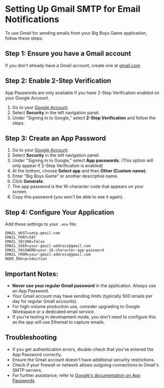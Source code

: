 # Setting Up Gmail SMTP for Email Notifications

To use Gmail for sending emails from your Big Boys Game application, follow these steps:

## Step 1: Ensure you have a Gmail account
If you don't already have a Gmail account, create one at [gmail.com](https://mail.google.com).

## Step 2: Enable 2-Step Verification
App Passwords are only available if you have 2-Step Verification enabled on your Google Account.

1. Go to your [Google Account](https://myaccount.google.com/).
2. Select **Security** in the left navigation panel.
3. Under "Signing in to Google," select **2-Step Verification** and follow the steps.

## Step 3: Create an App Password
1. Go to your [Google Account](https://myaccount.google.com/).
2. Select **Security** in the left navigation panel.
3. Under "Signing in to Google," select **App passwords**.
   (This option will only appear if 2-Step Verification is enabled)
4. At the bottom, choose **Select app** and then **Other (Custom name)**.
5. Enter "Big Boys Game" or another descriptive name.
6. Click **Generate**.
7. The app password is the 16-character code that appears on your screen.
8. Copy this password (you won't be able to see it again).

## Step 4: Configure Your Application
Add these settings to your `.env` file:

```
EMAIL_HOST=smtp.gmail.com
EMAIL_PORT=587
EMAIL_SECURE=false
EMAIL_USER=your-gmail-address@gmail.com
EMAIL_PASSWORD=your-16-character-app-password
EMAIL_FROM=your-gmail-address@gmail.com
NODE_ENV=production
```

## Important Notes:
- **Never use your regular Gmail password** in the application. Always use an App Password.
- Your Gmail account may have sending limits (typically 500 emails per day for regular Gmail accounts).
- For high-volume production use, consider upgrading to Google Workspace or a dedicated email service.
- If you're testing in development mode, you don't need to configure this as the app will use Ethereal to capture emails.

## Troubleshooting
- If you get authentication errors, double-check that you've entered the App Password correctly.
- Ensure the Gmail account doesn't have additional security restrictions.
- Check if your firewall or network allows outgoing connections to Gmail's SMTP servers.
- For further assistance, refer to [Google's documentation on App Passwords](https://support.google.com/accounts/answer/185833).
